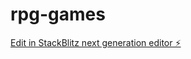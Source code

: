 # rpg-games

[Edit in StackBlitz next generation editor ⚡️](https://stackblitz.com/~/github.com/HelloWaord1/rpg-games)